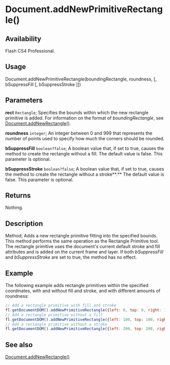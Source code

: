 # Document.addNewPrimitiveRectangle()

## Availability

Flash CS4 Professional.

## Usage

Document.addNewPrimitiveRectangle(boundingRectangle, roundness, [, bSuppressFill [, bSuppressStroke ]])

## Parameters

**rect** `Rectangle`; Specifies the bounds within which the new rectangle primitive is added. For information on the format of *boundingRectangle*, see [Document.addNewRectangle()](../Document_object/Document10.md).

**roundness** `integer`; An integer between 0 and 999 that represents the number of points used to specify how much the corners should be rounded.

**bSuppressFill** `boolean?false`; A boolean value that, if set to true, causes the method to create the rectangle without a fill. The default value is false. This parameter is optional.

**bSuppressStroke** `boolean?false`; A boolean value that, if set to true, causes the method to create the rectangle without a stroke**.** The default value is false. This parameter is optional.

## Returns

Nothing.

## Description

Method; Adds a new rectangle primitive fitting into the specified bounds. This method performs the same operation as the Rectangle Primitive tool. The rectangle primitive uses the document's current default stroke and fill attributes and is added on the current frame and layer. If both *bSuppressFill* and *bSuppressStroke* are set to true, the method has no effect.

## Example

The following example adds rectangle primitives within the specified coordinates, with and without fill and stroke, and with different amounts of roundness:

```javascript
// Add a rectangle primitive with fill and stroke 
fl.getDocumentDOM().addNewPrimitiveRectangle({left: 0, top: 0, right: 100, bottom: 100}, 0);
// Add a rectangle primitive without a fill 
fl.getDocumentDOM().addNewPrimitiveRectangle({left: 100, top: 100, right: 200, bottom: 200}, 20, true);
// Add a rectangle primitive without a stroke 
fl.getDocumentDOM().addNewPrimitiveRectangle({left: 200, top: 200, right: 300, bottom: 300}, 50, false, true);
```

## See also

[Document.addNewRectangle()](../Document_object/Document10.md)
